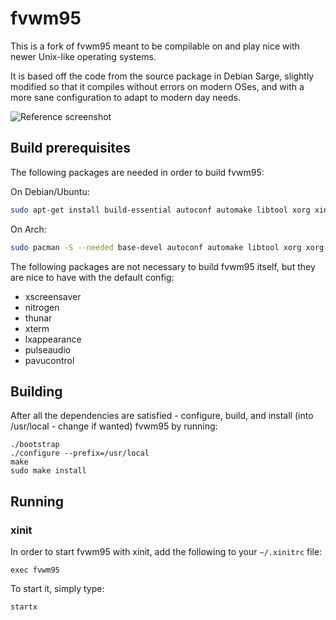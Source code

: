 # fvwm95

This is a fork of fvwm95 meant to be compilable on and play nice with newer Unix-like operating systems.

It is based off the code from the source package in Debian Sarge, slightly modified so that it compiles without errors on modern OSes, and with a more sane configuration to adapt to modern day needs.

![Reference screenshot](/screenshot.png?raw=true "Reference screenshot")

## Build prerequisites
The following packages are needed in order to build fvwm95:

On Debian/Ubuntu:
```sh
sudo apt-get install build-essential autoconf automake libtool xorg xinit xbitmaps libx11-dev libxt-dev libxext-dev libxpm-dev libreadline-dev libxmu-headers
```

On Arch:
```sh
sudo pacman -S --needed base-devel autoconf automake libtool xorg xorg-xinit xbitmaps libx11 libxt libxext libxpm readline libxmu
```

The following packages are not necessary to build fvwm95 itself, but
they are nice to have with the default config:

* xscreensaver
* nitrogen
* thunar
* xterm
* lxappearance
* pulseaudio
* pavucontrol

## Building
After all the dependencies are satisfied - configure, build, and
install (into /usr/local - change if wanted) fvwm95 by running:
```
./bootstrap
./configure --prefix=/usr/local
make
sudo make install
```

## Running

### xinit
In order to start fvwm95 with xinit, add the following to your
`~/.xinitrc` file:
```
exec fvwm95
```

To start it, simply type:
```
startx
```
